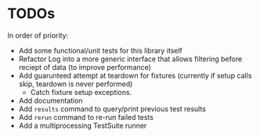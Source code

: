 # TODOs

In order of priority:

- Add some functional/unit tests for this library itself
- Refactor Log into a more generic interface that allows filtering before reciept of data (to improve performance)
- Add guarunteed attempt at teardown for fixtures (currently if setup calls skip, teardown is never performed)
  - Catch fixture setup exceptions.
- Add documentation
- Add `results` command to query/print previous test results
- Add `rerun` command to re-run failed tests
- Add a multiprocessing TestSuite runner